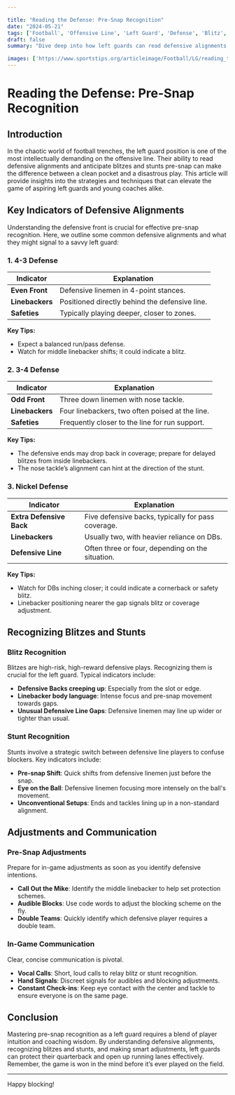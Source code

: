 ```yaml
---

title: "Reading the Defense: Pre-Snap Recognition"
date: "2024-05-21"
tags: ['Football', 'Offensive Line', 'Left Guard', 'Defense', 'Blitz', 'Stunts', 'Coaching', 'Player Tips', 'Game Strategy']
draft: false
summary: "Dive deep into how left guards can read defensive alignments and anticipate blitzes and stunts to make effective adjustments, blending player knowledge with coaching wisdom."

images: ['https://www.sportstips.org/articleimage/Football/LG/reading_the_defense_pre_snap_recognition.webp']
---
```


# Reading the Defense: Pre-Snap Recognition

## Introduction

In the chaotic world of football trenches, the left guard position is one of the most intellectually demanding on the offensive line. Their ability to read defensive alignments and anticipate blitzes and stunts pre-snap can make the difference between a clean pocket and a disastrous play. This article will provide insights into the strategies and techniques that can elevate the game of aspiring left guards and young coaches alike.

## Key Indicators of Defensive Alignments

Understanding the defensive front is crucial for effective pre-snap recognition. Here, we outline some common defensive alignments and what they might signal to a savvy left guard:

### 1. **4-3 Defense**

| Indicator               | Explanation                                     |
|-------------------------|-------------------------------------------------|
| **Even Front**          | Defensive linemen in 4-point stances.           |
| **Linebackers**         | Positioned directly behind the defensive line.  |
| **Safeties**            | Typically playing deeper, closer to zones.     |

**Key Tips:**
- Expect a balanced run/pass defense.
- Watch for middle linebacker shifts; it could indicate a blitz.

### 2. **3-4 Defense**

| Indicator               | Explanation                                     |
|-------------------------|-------------------------------------------------|
| **Odd Front**           | Three down linemen with nose tackle.            |
| **Linebackers**         | Four linebackers, two often poised at the line. |
| **Safeties**            | Frequently closer to the line for run support.  |

**Key Tips:**
- The defensive ends may drop back in coverage; prepare for delayed blitzes from inside linebackers.
- The nose tackle’s alignment can hint at the direction of the stunt.

### 3. **Nickel Defense**

| Indicator               | Explanation                                       |
|-------------------------|---------------------------------------------------|
| **Extra Defensive Back**| Five defensive backs, typically for pass coverage.|
| **Linebackers**         | Usually two, with heavier reliance on DBs.        |
| **Defensive Line**      | Often three or four, depending on the situation.  |

**Key Tips:**
- Watch for DBs inching closer; it could indicate a cornerback or safety blitz.
- Linebacker positioning nearer the gap signals blitz or coverage adjustment.

## Recognizing Blitzes and Stunts

### **Blitz Recognition**

Blitzes are high-risk, high-reward defensive plays. Recognizing them is crucial for the left guard. Typical indicators include:

- **Defensive Backs creeping up**: Especially from the slot or edge.
- **Linebacker body language**: Intense focus and pre-snap movement towards gaps.
- **Unusual Defensive Line Gaps**: Defensive linemen may line up wider or tighter than usual.

### **Stunt Recognition**

Stunts involve a strategic switch between defensive line players to confuse blockers. Key indicators include:

- **Pre-snap Shift**: Quick shifts from defensive linemen just before the snap.
- **Eye on the Ball**: Defensive linemen focusing more intensely on the ball's movement.
- **Unconventional Setups**: Ends and tackles lining up in a non-standard alignment.

## Adjustments and Communication

### **Pre-Snap Adjustments**

Prepare for in-game adjustments as soon as you identify defensive intentions.

- **Call Out the Mike**: Identify the middle linebacker to help set protection schemes.
- **Audible Blocks**: Use code words to adjust the blocking scheme on the fly.
- **Double Teams**: Quickly identify which defensive player requires a double team.

### **In-Game Communication**

Clear, concise communication is pivotal.

- **Vocal Calls**: Short, loud calls to relay blitz or stunt recognition.
- **Hand Signals**: Discreet signals for audibles and blocking adjustments.
- **Constant Check-ins**: Keep eye contact with the center and tackle to ensure everyone is on the same page.

## Conclusion

Mastering pre-snap recognition as a left guard requires a blend of player intuition and coaching wisdom. By understanding defensive alignments, recognizing blitzes and stunts, and making smart adjustments, left guards can protect their quarterback and open up running lanes effectively. Remember, the game is won in the mind before it’s ever played on the field.

---

Happy blocking!
```